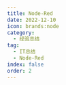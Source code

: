 ```yaml
---
title: Node-Red
date: 2022-12-10
icon: brands:node
category:
  - 经验总结
tag:
  - IT总结
  - Node-Red
index: false
order: 2
---
```

